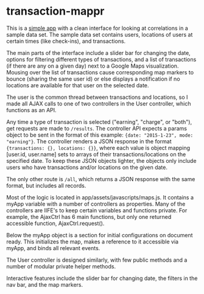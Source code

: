 # transaction-mappr

This is a [simple app](https://stark-shelf-3141.herokuapp.com/) with a clean interface for looking at correlations in a sample data set. The sample data set contains users, locations of users at certain times (like check-ins), and transactions.

The main parts of the interface include a slider bar for changing the date, options for filtering different types of transactions, and a list of transactions (if there are any on a given day) next to a Google Maps visualization. Mousing over the list of transactions cause corresponding map markers to bounce (sharing the same user id) or else displays a notification if no locations are available for that user on the selected date.

The user is the common thread between transactions and locations, so I made all AJAX calls to one of two controllers in the User controller, which functions as an API.

Any time a type of transaction is selected ("earning", "charge", or "both"), get requests are made to `/results`. The controller API expects a params object to be sent in the format of this example: `{date: "2015-1-23", mode: "earning"}`. The controller renders a JSON response in the format `{transactions: {}, locations: {}}`, where each value is object mapping [user.id, user.name] sets to arrays of their transactions/locations on the specified date. To keep these JSON objects lighter, the objects only include users who have transactions and/or locations on the given date.

The only other route is `/all`, which returns a JSON response with the same format, but includes all records.

Most of the logic is located in app/assets/javascripts/maps.js. It contains a myApp variable with a number of controllers as properties. Many of the controllers are IIFE's to keep certain variables and functions private. For example, the AjaxCtrl has 6 main functions, but only one returned accessible function, AjaxCtrl.request().

Below the myApp object is a section for initial configurations on document ready. This initializes the map, makes a reference to it accessible via myApp, and binds all relevant events.

The User controller is designed similarly, with few public methods and a number of modular private helper methods.

Interactive features include the slider bar for changing date, the filters in the nav bar, and the map markers.